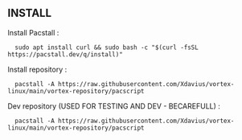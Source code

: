 ## INSTALL

Install Pacstall :

      sudo apt install curl && sudo bash -c "$(curl -fsSL https://pacstall.dev/q/install)"

Install repository :

      pacstall -A https://raw.githubusercontent.com/Xdavius/vortex-linux/main/vortex-repository/pacscript

Dev repository (USED FOR TESTING AND DEV - BECAREFULL) :

      pacstall -A https://raw.githubusercontent.com/Xdavius/vortex-linux/main/vortex-repository/pacscript
